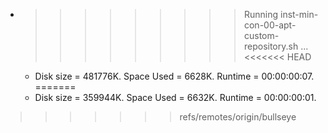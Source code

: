 * >>>>>>>>> Running inst-min-con-00-apt-custom-repository.sh ...
<<<<<<< HEAD
  * Disk size = 481776K. Space Used = 6628K. Runtime = 00:00:00:07.
=======
  * Disk size = 359944K. Space Used = 6632K. Runtime = 00:00:00:01.
>>>>>>> refs/remotes/origin/bullseye
